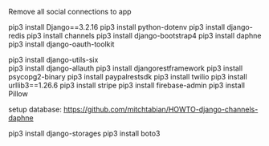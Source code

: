 Remove all social connections to app

pip3 install Django==3.2.16
pip3 install python-dotenv
pip3 install django-redis
pip3 install channels
pip3 install django-bootstrap4
pip3 install daphne
pip3 install django-oauth-toolkit

pip3 install django-utils-six  
pip3 install django-allauth 
pip3 install djangorestframework
pip3 install psycopg2-binary
pip3 install paypalrestsdk
pip3 install twilio
pip3 install urllib3==1.26.6 
pip3 install stripe
pip3 install firebase-admin
pip3 install Pillow

setup database: https://github.com/mitchtabian/HOWTO-django-channels-daphne

pip3 install django-storages
pip3 install boto3

